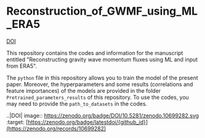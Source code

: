 Reconstruction_of_GWMF_using_ML_ERA5
=======

[DOI](https://zenodo.org/badge/DOI/10.5281/zenodo.10699282.svg)

This repository contains the codes and information for the manuscript entitled "Reconstructing gravity wave momentum fluxes using ML and input from ERA5".

The ``python`` file in this repository allows you to train the model of the present paper. Moreover, the hyperparameters and some results (correlations and feature importances) of the models are provided in the folder ``Pretrained_parameters_results`` of this repository. To use the codes, you may need to provide the ``path_to_datasets`` in the codes. 

..|DOI| image:: https://zenodo.org/badge/DOI/10.5281/zenodo.10699282.svg
        :target: [https://zenodo.org/badge/latestdoi/{github_id}](https://zenodo.org/records/10699282)
